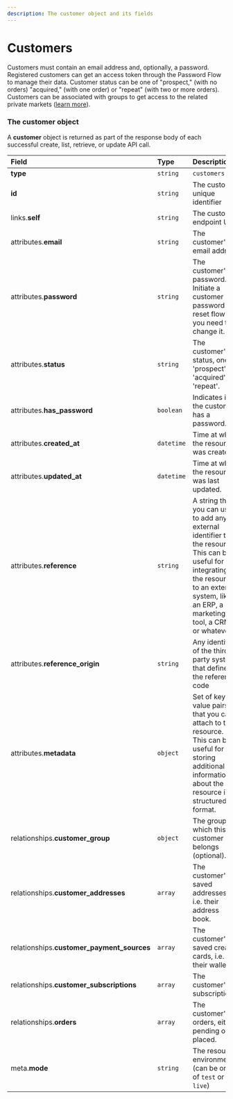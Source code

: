 ```yaml
---
description: The customer object and its fields
---
```


# Customers

Customers must contain an email address and, optionally, a password.
Registered customers can get an access token through the Password Flow to manage their data.
Customer status can be one of "prospect," (with no orders) "acquired," (with one order) or "repeat" (with two or more orders). Customers can be associated with groups to get access to the related private markets ([learn more](https://docs.commercelayer.io/api/resources/customer_groups)).


### The customer object

A **customer** object is returned as part of the response body of each successful create, list, retrieve, or update API call.

| Field | Type | Description |
| :--- | :--- | :--- |
| **type** | `string` | `customers` |
| **id** | `string` | The customer unique identifier |
| links.**self** | `string` | The customer endpoint URL |
| attributes.**email** | `string` | The customer's email address |
| attributes.**password** | `string` | The customer's password. Initiate a customer password reset flow if you need to change it. |
| attributes.**status** | `string` | The customer's status, one of 'prospect', 'acquired', or 'repeat'. |
| attributes.**has_password** | `boolean` | Indicates if the customer has a password. |
| attributes.**created_at** | `datetime` | Time at which the resource was created. |
| attributes.**updated_at** | `datetime` | Time at which the resource was last updated. |
| attributes.**reference** | `string` | A string that you can use to add any external identifier to the resource. This can be useful for integrating the resource to an external system, like an ERP, a marketing tool, a CRM, or whatever. |
| attributes.**reference_origin** | `string` | Any identifier of the third party system that defines the reference code |
| attributes.**metadata** | `object` | Set of key-value pairs that you can attach to the resource. This can be useful for storing additional information about the resource in a structured format. |
| relationships.**customer_group** | `object` | The group to which this customer belongs (optional). |
| relationships.**customer_addresses** | `array` | The customer's saved addresses, i.e. their address book. |
| relationships.**customer_payment_sources** | `array` | The customer's saved creadit cards, i.e. their wallet. |
| relationships.**customer_subscriptions** | `array` | The customer's subscriptions. |
| relationships.**orders** | `array` | The customer's orders, either pending or placed. |
| meta.**mode** | `string` | The resource environment \(can be one of `test` or `live`\) |

